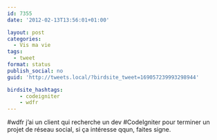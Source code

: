 ```yaml
---
id: 7355
date: '2012-02-13T13:56:01+01:00'

layout: post
categories:
  - Vis ma vie
tags:
  - tweet
format: status
publish_social: no
guid: 'http://tweets.local/?birdsite_tweet=169057239993298944'

birdsite_hashtags:
    - codeigniter
    - wdfr
---
```


\#wdfr j’ai un client qui recherche un dev #CodeIgniter pour terminer un projet de réseau social, si ça intéresse qqun, faites signe.